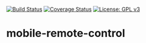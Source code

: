 [![Build Status](https://travis-ci.com/andreaskuster/mobile-remote-control.svg?branch=master)](https://travis-ci.com/andreaskuster/mobile-remote-control)
[![Coverage Status](https://coveralls.io/repos/github/andreaskuster/mobile-remote-control/badge.svg?branch=master)](https://coveralls.io/github/andreaskuster/mobile-remote-control?branch=master)
[![License: GPL v3](https://img.shields.io/badge/License-GPLv3-blue.svg)](https://www.gnu.org/licenses/gpl-3.0)
# mobile-remote-control